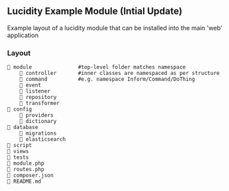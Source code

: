 ## Lucidity Example Module (Intial Update)
Example layout of a lucidity module that can be installed into the main 'web' application


### Layout
```
📁 module               #top-level folder matches namespace
    📁 controller       #inner classes are namespaced as per structure
    📁 command          #e.g. namespace Inform/Command/DoThing
    📁 event
    📁 listener
    📁 repository
    📁 transformer
📁 config  
    📁 providers     
    📁 dictionary
📁 database
    📁 migrations
    📁 elasticsearch
📁 script
📁 views
📁 tests
📄 module.php
📄 routes.php
📄 composer.json
📄 README.md
```

